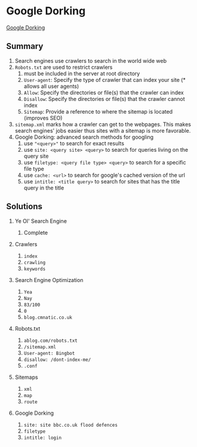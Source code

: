 # Google Dorking

[Google Dorking](https://tryhackme.com/room/googledorking)

## Summary

1. Search engines use crawlers to search in the world wide web
2. `Robots.txt` are used to restrict crawlers
   1. must be included in the server at root directory
   2. `User-agent`: Specify the type of crawler that can index your site (* allows all user agents)
   3. `Allow`: Specify the directories or file(s) that the crawler can index
   4. `Disallow`: Specify the directories or file(s) that the crawler cannot index
   5. `Sitemap`: Provide a reference to where the sitemap is located (improves SEO)
3. `sitemap.xml` marks how a crawler can get to the webpages. This makes search engines' jobs easier thus sites with a sitemap is more favorable.
4. Google Dorking: advanced search methods for googling
   1. use `"<query>"` to search for exact results
   2. use `site: <query site> <query>` to search for queries living on the query site
   3. use `filetype: <query file type> <query>` to search for a specific file type
   4. use `cache: <url>` to search for google's cached version of the url
   5. use `intitle: <title query>` to search for sites that has the title query in the title

## Solutions

1. Ye Ol' Search Engine

   1. Complete

2. Crawlers

   1. `index`
   2. `crawling`
   3. `keywords`

3. Search Engine Optimization

   1. `Yea`
   2. `Nay`
   3. `83/100`
   4. `0`
   5. `blog.cmnatic.co.uk`

4. Robots.txt

   1. `ablog.com/robots.txt`
   2. `/sitemap.xml`
   3. `User-agent: Bingbot`
   4. `disallow: /dont-index-me/`
   5. `.conf`

5. Sitemaps

   1. `xml`
   2. `map`
   3. `route`

6. Google Dorking

   1. `site: site bbc.co.uk flood defences`
   2. `filetype`
   3. `intitle: login`
